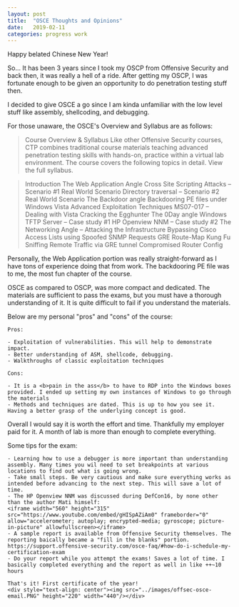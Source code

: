 ```yaml
---
layout: post
title:  "OSCE Thoughts and Opinions"
date:   2019-02-11
categories: progress work
---
```

Happy belated Chinese New Year!

So... It has been 3 years since I took my OSCP from Offensive Security and back then, it was really a hell of a ride. After getting my OSCP, I was fortunate enough to be given an opportunity to do penetration testing stuff then.

I decided to give OSCE a go since I am kinda unfamiliar with the low level stuff like assembly, shellcoding, and debugging.

For those unaware, the OSCE's Overview and Syllabus are as follows:

>Course Overview & Syllabus
>Like other Offensive Security courses, CTP combines traditional course materials teaching advanced penetration testing skills with hands-on, practice within a virtual lab environment.  The course covers the following topics in detail.  View the full syllabus.

>Introduction
>The Web Application Angle
>Cross Site Scripting Attacks – Scenario #1
>Real World Scenario
>Directory traversal – Scenario #2
>Real World Scenario
>The Backdoor angle
>Backdooring PE files under Windows Vista
>Advanced Exploitation Techniques
>MS07-017 – Dealing with Vista
>Cracking the Egghunter
>The 0Day angle
>Windows TFTP Server – Case study #1
>HP Openview NNM – Case study #2
>The Networking Angle – Attacking the Infrastructure
>Bypassing Cisco Access Lists using Spoofed SNMP Requests
>GRE Route-Map Kung Fu
>Sniffing Remote Traffic via GRE tunnel
>Compromised Router Config

Personally, the Web Application portion was really straight-forward as I have tons of experience doing that from work. The backdooring PE file was to me, the most fun chapter of the course.

OSCE as compared to OSCP, was more compact and dedicated. The materials are sufficient to pass the exams, but you must have a thorough understanding of it. It is quite difficult to fail if you understand the materials.

Below are my personal "pros" and "cons" of the course:

```
Pros:

- Exploitation of vulnerabilities. This will help to demonstrate impact.
- Better understanding of ASM, shellcode, debugging.
- Walkthroughs of classic exploitation techniques

Cons:

- It is a <b>pain in the ass</b> to have to RDP into the Windows boxes provided. I ended up setting my own instances of Windows to go through the materials
- Methods and techniques are dated. This is up to how you see it. Having a better grasp of the underlying concept is good. 
```

Overall I would say it is worth the effort and time. Thankfully my employer paid for it. A month of lab is more than enough to complete everything.

Some tips for the exam:

```
- Learning how to use a debugger is more important than understanding assembly. Many times you wil need to set breakpoints at various locations to find out what is going wrong. 
- Take small steps. Be very cautious and make sure everything works as intended before advancing to the next step. This will save a lot of time.
- The HP Openview NNM was discussed during DefCon16, by none other than the author Mati himself:
<iframe width="560" height="315" src="https://www.youtube.com/embed/gHISpAZiAm0" frameborder="0" allow="accelerometer; autoplay; encrypted-media; gyroscope; picture-in-picture" allowfullscreen></iframe>
- A sample report is available from Offensive Security themselves. The reporting baically became a "fill in the blanks" portion.
https://support.offensive-security.com/osce-faq/#how-do-i-schedule-my-certification-exam
- Do your report while you attempt the exams! Saves a lot of time. I basically completed everything and the report as well in like ++~10 hours

That's it! First certificate of the year!
<div style="text-align: center"><img src="../images/offsec-osce-email.PNG" height="220" width="440"/></div>
